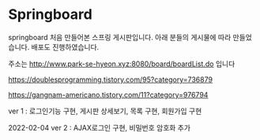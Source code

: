 # Springboard
springboard
처음 만들어본 스프링 게시판입니다. 아래 분들의 게시물에 따라 만들었습니다. 
배포도 진행하였습니다.

주소는
http://www.park-se-hyeon.xyz:8080/board/boardList.do 입니다

https://doublesprogramming.tistory.com/95?category=736879

https://gangnam-americano.tistory.com/11?category=976794

ver 1 : 로그인기능 구현, 게시판 상세보기, 목록 구현, 회원가입 구현

2022-02-04 ver 2 : AJAX로그인 구현, 비밀번호 암호화 추가
